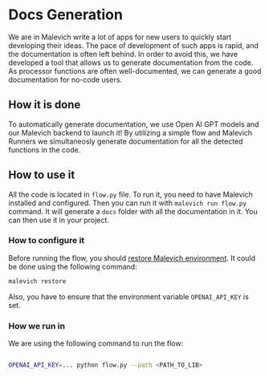 # Docs Generation

We are in Malevich write a lot of apps for new users to quickly start developing their ideas. The pace of development of such apps is rapid, and the documentation is often left behind. In order to avoid this, we have developed a tool that allows us to generate documentation from the code. As processor functions are often well-documented, we can generate a good documentation for no-code users.

## How it is done

To automatically generate documentation, we use Open AI GPT models and our Malevich backend to launch it! By utilizing a simple flow and Malevich Runners we simultaneosly generate documentation for all the detected functions in the code.

## How to use it

All the code is located in `flow.py` file. To run it, you need to have Malevich installed and configured. Then you can run it with `malevich run flow.py` command. It will generate a `docs` folder with all the documentation in it. You can then use it in your project.

### How to configure it

Before running the flow, you should [restore Malevich environment](https://docs.malevich.ai/docs/malevich-meta/environment#restoring-environment). It could be done using the following command:

```bash
malevich restore
```

Also, you have to ensure that the environment variable `OPENAI_API_KEY` is set.

### How we run in

We are using the following command to run the flow:

```bash

OPENAI_API_KEY=... python flow.py --path <PATH_TO_LIB>

```